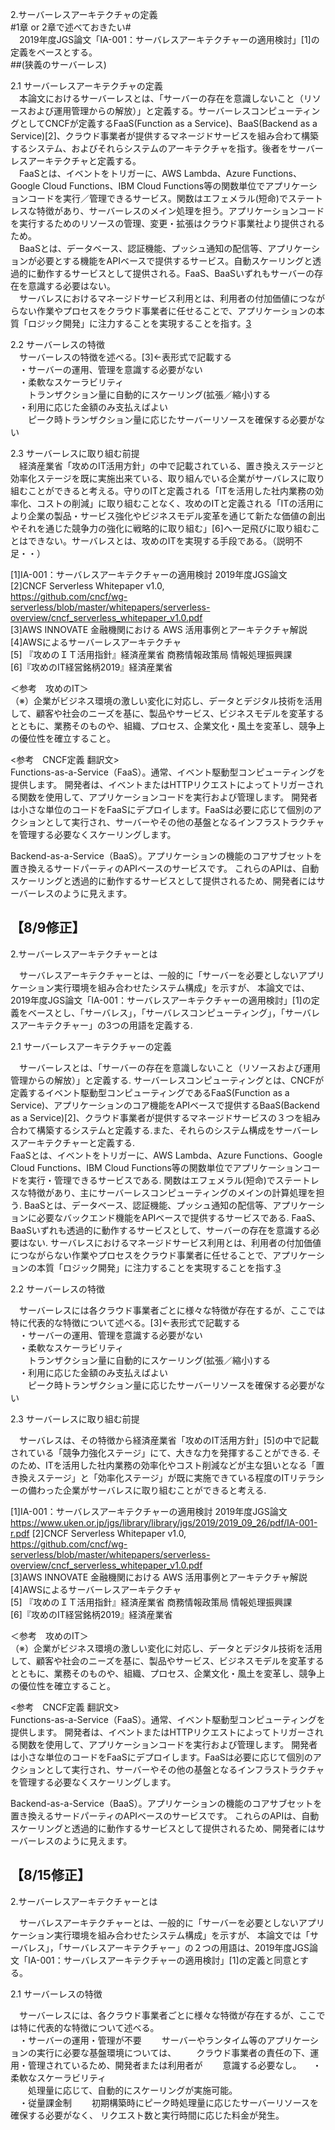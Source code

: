 2.サーバーレスアーキテクチャの定義  
#1章 or 2章で述べておきたい#  
　2019年度JGS論文「IA-001：サーバレスアーキテクチャーの適用検討」[1]の定義をベースとする。  
##(狭義のサーバーレス)  

2.1 サーバーレスアーキテクチャの定義  
　本論文におけるサーバーレスとは、「サーバーの存在を意識しないこと（リソースおよび運用管理からの解放）」と定義する。サーバーレスコンピューティングとしてCNCFが定義するFaaS(Function as a Service)、BaaS(Backend as a Service)[2]、クラウド事業者が提供するマネージドサービスを組み合わて構築するシステム、およびそれらシステムのアーキテクチャを指す。後者をサーバーレスアーキテクチャと定義する。  
　FaaSとは、イベントをトリガーに、AWS Lambda、Azure Functions、Google Cloud Functions、IBM Cloud  Functions等の関数単位でアプリケーションコードを実行／管理できるサービス。関数はエフェメラル(短命)でステートレスな特徴があり、サーバーレスのメイン処理を担う。アプリケーションコードを実行するためのリソースの管理、変更・拡張はクラウド事業社より提供されるため。  
　BaaSとは、データベース、認証機能、プッシュ通知の配信等、アプリケーションが必要とする機能をAPIベースで提供するサービス。自動スケーリングと透過的に動作するサービスとして提供される。FaaS、BaaSいずれもサーバーの存在を意識する必要はない。  
　サーバレスにおけるマネージドサービス利用とは、利用者の付加価値につながらない作業やプロセスをクラウド事業者に任せることで、アプリケーションの本質「ロジック開発」に注力することを実現することを指す。[3](図1)  

2.2 サーバーレスの特徴  
　サーバーレスの特徴を述べる。[3]←表形式で記載する  
　・サーバーの運用、管理を意識する必要がない  
　・柔軟なスケーラビリティ  
　　トランザクション量に自動的にスケーリング(拡張／縮小)する  
　・利用に応じた金額のみ支払えばよい  
　　ピーク時トランザクション量に応じたサーバーリソースを確保する必要がない  

2.3 サーバーレスに取り組む前提  
　経済産業省「攻めのIT活用方針」の中で記載されている、置き換えステージと効率化ステージを既に実施出来ている、取り組んでいる企業がサーバレスに取り組むことができると考える。守りのITと定義される「ITを活用した社内業務の効率化、コストの削減」に取り組むことなく、攻めのITと定義される「ITの活用により企業の製品・サービス強化やビジネスモデル変革を通じて新たな価値の創出やそれを通じた競争力の強化に戦略的に取り組む」[6]へ一足飛びに取り組むことはできない。サーバレスとは、攻めのITを実現する手段である。（説明不足・・）


[1]IA-001：サーバレスアーキテクチャーの適用検討 2019年度JGS論文  
[2]CNCF Serverless Whitepaper v1.0,  
https://github.com/cncf/wg-serverless/blob/master/whitepapers/serverless-overview/cncf_serverless_whitepaper_v1.0.pdf  
[3]AWS INNOVATE 金融機関における AWS 活用事例とアーキテクチャ解説  
[4]AWSによるサーバーレスアーキテクチャ  
[5] 『攻めのＩＴ活用指針』経済産業省 商務情報政策局 情報処理振興課  
[6]『攻めのIT経営銘柄2019』経済産業省  

＜参考　攻めのIT＞  
（※）企業がビジネス環境の激しい変化に対応し、データとデジタル技術を活用して、顧客や社会のニーズを基に、製品やサービス、ビジネスモデルを変革するとともに、業務そのものや、組織、プロセス、企業文化・風土を変革し、競争上の優位性を確立すること。  

<参考　CNCF定義 翻訳文>  
Functions-as-a-Service（FaaS）。通常、イベント駆動型コンピューティングを提供します。 開発者は、イベントまたはHTTPリクエストによってトリガーされる関数を使用して、アプリケーションコードを実行および管理します。 開発者は小さな単位のコードをFaaSにデプロイします。FaaSは必要に応じて個別のアクションとして実行され、サーバーやその他の基盤となるインフラストラクチャを管理する必要なくスケーリングします。  

Backend-as-a-Service（BaaS）。アプリケーションの機能のコアサブセットを置き換えるサードパーティのAPIベースのサービスです。 これらのAPIは、自動スケーリングと透過的に動作するサービスとして提供されるため、開発者にはサーバーレスのように見えます。  


## 【8/9修正】

2.サーバーレスアーキテクチャーとは

　サーバレスアーキテクチャーとは、一般的に「サーバーを必要としないアプリケーション実行環境を組み合わせたシステム構成」を示すが、
本論文では、2019年度JGS論文「IA-001：サーバレスアーキテクチャーの適用検討」[1]の定義をベースとし、「サーバレス」，「サーバレスコンピューティング」，「サーバレスアーキテクチャー」の3つの用語を定義する.

2.1 サーバーレスアーキテクチャーの定義

　サーバーレスとは、「サーバーの存在を意識しないこと（リソースおよび運用管理からの解放）」と定義する.
サーバーレスコンピューティングとは、CNCFが定義するイベント駆動型コンピューティングであるFaaS(Function as a Service)、アプリケーションのコア機能をAPIベースで提供するBaaS(Backend as a Service)[2]、クラウド事業者が提供するマネージドサービスの３つを組み合わて構築するシステムと定義する.また、それらのシステム構成をサーバーレスアーキテクチャーと定義する.  
FaaSとは、イベントをトリガーに、AWS Lambda、Azure Functions、Google Cloud Functions、IBM Cloud Functions等の関数単位でアプリケーションコードを実行・管理できるサービスである.
関数はエフェメラル(短命)でステートレスな特徴があり、主にサーバーレスコンピューティングのメインの計算処理を担う.
BaaSとは、データベース、認証機能、プッシュ通知の配信等、アプリケーションに必要なバックエンド機能をAPIベースで提供するサービスである.
FaaS、BaaSいずれも透過的に動作するサービスとして、サーバーの存在を意識する必要はない.
サーバレスにおけるマネージドサービス利用とは、利用者の付加価値につながらない作業やプロセスをクラウド事業者に任せることで、アプリケーションの本質「ロジック開発」に注力することを実現することを指す.[3](図1)  

2.2 サーバーレスの特徴  

　サーバーレスには各クラウド事業者ごとに様々な特徴が存在するが、ここでは特に代表的な特徴について述べる。[3]←表形式で記載する  
　・サーバーの運用、管理を意識する必要がない  
　・柔軟なスケーラビリティ  
　　トランザクション量に自動的にスケーリング(拡張／縮小)する  
　・利用に応じた金額のみ支払えばよい  
　　ピーク時トランザクション量に応じたサーバーリソースを確保する必要がない  

2.3 サーバーレスに取り組む前提 

　サーバレスは、その特徴から経済産業省「攻めのIT活用方針」[5]の中で記載されている「競争力強化ステージ」にて、大きな力を発揮することができる.
そのため、ITを活用した社内業務の効率化やコスト削減などが主な狙いとなる「置き換えステージ」と「効率化ステージ」が既に実施できている程度のITリテラシーの備わった企業がサーバレスに取り組むことができると考える.


[1]IA-001：サーバレスアーキテクチャーの適用検討 2019年度JGS論文
https://www.uken.or.jp/jgs/library/library/jgs/2019/2019_09_26/pdf/IA-001-r.pdf
[2]CNCF Serverless Whitepaper v1.0,  
https://github.com/cncf/wg-serverless/blob/master/whitepapers/serverless-overview/cncf_serverless_whitepaper_v1.0.pdf  
[3]AWS INNOVATE 金融機関における AWS 活用事例とアーキテクチャ解説  
[4]AWSによるサーバーレスアーキテクチャ  
[5] 『攻めのＩＴ活用指針』経済産業省 商務情報政策局 情報処理振興課  
[6]『攻めのIT経営銘柄2019』経済産業省  

＜参考　攻めのIT＞  
（※）企業がビジネス環境の激しい変化に対応し、データとデジタル技術を活用して、顧客や社会のニーズを基に、製品やサービス、ビジネスモデルを変革するとともに、業務そのものや、組織、プロセス、企業文化・風土を変革し、競争上の優位性を確立すること。  

<参考　CNCF定義 翻訳文>  
Functions-as-a-Service（FaaS）。通常、イベント駆動型コンピューティングを提供します。 開発者は、イベントまたはHTTPリクエストによってトリガーされる関数を使用して、アプリケーションコードを実行および管理します。 開発者は小さな単位のコードをFaaSにデプロイします。FaaSは必要に応じて個別のアクションとして実行され、サーバーやその他の基盤となるインフラストラクチャを管理する必要なくスケーリングします。  

Backend-as-a-Service（BaaS）。アプリケーションの機能のコアサブセットを置き換えるサードパーティのAPIベースのサービスです。 これらのAPIは、自動スケーリングと透過的に動作するサービスとして提供されるため、開発者にはサーバーレスのように見えます。  


## 【8/15修正】

2.サーバーレスアーキテクチャーとは

　サーバレスアーキテクチャーとは、一般的に「サーバーを必要としないアプリケーション実行環境を組み合わせたシステム構成」を示すが、
本論文では「サーバレス」，「サーバレスアーキテクチャー」の２つの用語は、2019年度JGS論文「IA-001：サーバレスアーキテクチャーの適用検討」[1]の定義と同意とする。

2.1 サーバーレスの特徴  

　サーバーレスには、各クラウド事業者ごとに様々な特徴が存在するが、ここでは特に代表的な特徴について述べる。  
　・サーバーの運用・管理が不要
　　サーバーやランタイム等のアプリケーションの実行に必要な基盤環境については、
　　クラウド事業者の責任の下、運用・管理されているため、開発者または利用者が
　　意識する必要なし。
　・柔軟なスケーラビリティ  
　　処理量に応じて、自動的にスケーリングが実施可能。  
　・従量課金制
　　初期構築時にピーク時処理量に応じたサーバーリソースを確保する必要がなく、
   リクエスト数と実行時間に応じた料金が発生。
